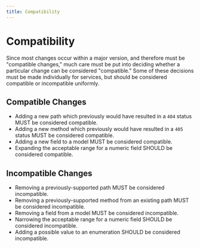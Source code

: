 ```yaml
---
title: Compatibility
---
```


# Compatibility

Since most changes occur within a major version, and therefore must be "compatible changes," much care must be put into
deciding whether a particular change can be considered "compatible." Some of these decisions must be made individually
for services, but should be considered compatible or incompatible uniformly.

## Compatible Changes

* Adding a new path which previously would have resulted in a `404` status MUST be considered compatible.
* Adding a new method which previously would have resulted in a `405` status MUST be considered compatible.
* Adding a new field to a model MUST be considered compatible.
* Expanding the acceptable range for a numeric field SHOULD be considered compatible.

## Incompatible Changes

* Removing a previously-supported path MUST be considered incompatible.
* Removing a previously-supported method from an existing path MUST be considered incompatible.
* Removing a field from a model MUST be considered incompatible.
* Narrowing the acceptable range for a numeric field SHOULD be considered incompatible.
* Adding a possible value to an enumeration SHOULD be considered incompatible.